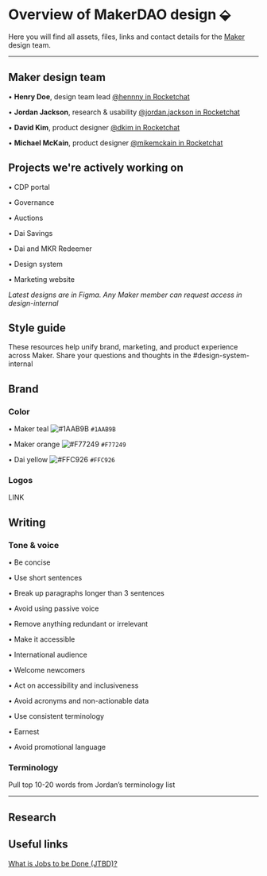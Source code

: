 # Overview of MakerDAO design ⬙

Here you will find all assets, files, links and contact details for the [Maker](https://makerdao.com/) design team. 

---

## Maker design team
•  **Henry Doe**, design team lead [@hennny in Rocketchat](chat.makerdao.com)

•  **Jordan Jackson**, research & usability [@jordan.jackson in Rocketchat](chat.makerdao.com)

•  **David Kim**, product designer [@dkim in Rocketchat](chat.makerdao.com)

•  **Michael McKain**, product designer [@mikemckain in Rocketchat](chat.makerdao.com)

## Projects we're actively working on
•  CDP portal

•  Governance

•  Auctions

•  Dai Savings

•  Dai and MKR Redeemer

•  Design system

•  Marketing website

*Latest designs are in Figma. Any Maker member can request access in design-internal*

## Style guide
These resources help unify brand, marketing, and product experience across Maker. Share your questions and thoughts in the #design-system-internal

## Brand

### Color

•  Maker teal ![#1AAB9B](https://placehold.it/15/1AAB9B/000000?text=+) `#1AAB9B`

•  Maker orange ![#F77249](https://placehold.it/15/F77249/000000?text=+) `#F77249`

•  Dai yellow ![#FFC926](https://placehold.it/15/FFC926/000000?text=+) `#FFC926`

### Logos
LINK

## Writing
### Tone & voice 
•  Be concise

•  Use short sentences

•  Break up paragraphs longer than 3 sentences

•  Avoid using passive voice

•  Remove anything redundant or irrelevant

•  Make it accessible

•  International audience

•  Welcome newcomers

•  Act on accessibility and inclusiveness

•  Avoid acronyms and non-actionable data

•  Use consistent terminology 

•  Earnest

•  Avoid promotional language


### Terminology
Pull top 10-20 words from Jordan’s terminology list

---


## Research




## Useful links

[What is Jobs to be Done (JTBD)?](https://jtbd.info/2-what-is-jobs-to-be-done-jtbd-796b82081cca)
